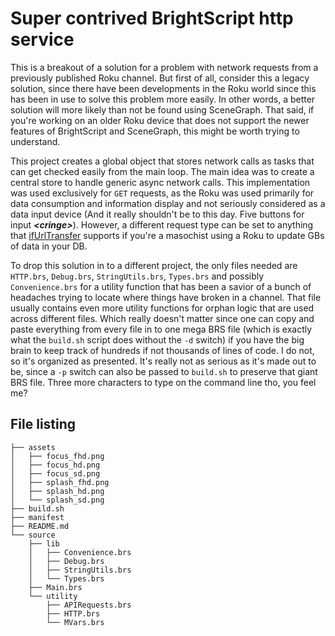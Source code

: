 # Super contrived BrightScript http service

This is a breakout of a solution for a problem with network requests from a previously published Roku channel.  But first of all, consider this a legacy solution, since there have been developments in the Roku world since this has been in use to solve this problem more easily.  In other words, a better solution will more likely than not be found using SceneGraph.  That said, if you're working on an older Roku device that does not support the newer features of BrightScript and SceneGraph, this might be worth trying to understand.

This project creates a global object that stores network calls as tasks that can get checked easily from the main loop.  The main idea was to create a central store to handle generic async network calls.  This implementation was used exclusively for `GET` requests, as the Roku was used primarily for data consumption and information display and not seriously considered as a data input device (And it really shouldn't be to this day.  Five buttons for input ***\<cringe\>***).  However, a different request type can be set to anything that [ifUrlTransfer](https://developer.roku.com/docs/references/brightscript/interfaces/ifurltransfer.md) supports if you're a masochist using a Roku to update GBs of data in your DB.  

To drop this solution in to a different project, the only files needed are `HTTP.brs`, `Debug.brs`, `StringUtils.brs`, `Types.brs` and possibly `Convenience.brs` for a utility function that has been a savior of a bunch of headaches trying to locate where things have broken in a channel.  That file usually contains even more utility functions for orphan logic that are used across different files.  Which really doesn't matter since one can copy and paste everything from every file in to one mega BRS file (which is exactly what the `build.sh` script does without the `-d` switch) if you have the big brain to keep track of hundreds if not thousands of lines of code.  I do not, so it's organized as presented.  It's really not as serious as it's made out to be, since a `-p` switch can also be passed to `build.sh` to preserve that giant BRS file.  Three more characters to type on the command line tho, you feel me?

## File listing
```
├── assets
│   ├── focus_fhd.png
│   ├── focus_hd.png
│   ├── focus_sd.png
│   ├── splash_fhd.png
│   ├── splash_hd.png
│   └── splash_sd.png
├── build.sh
├── manifest
├── README.md
└── source
    ├── lib
    │   ├── Convenience.brs
    │   ├── Debug.brs
    │   ├── StringUtils.brs
    │   └── Types.brs
    ├── Main.brs
    └── utility
        ├── APIRequests.brs
        ├── HTTP.brs
        └── MVars.brs
```
